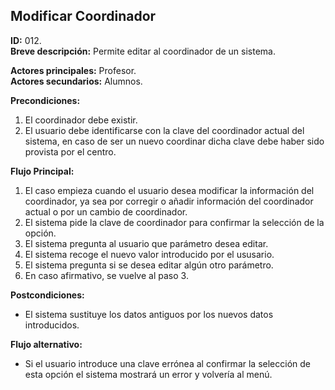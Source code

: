 ## Modificar Coordinador

**ID:** 012.  
**Breve descripción:** Permite editar al coordinador de un sistema.

**Actores principales:** Profesor.  
**Actores secundarios:** Alumnos.

**Precondiciones:**

1. El coordinador debe existir.
2. El usuario debe identificarse con la clave del coordinador actual del sistema, en caso de ser un nuevo coordinar dicha clave debe haber sido provista por el centro.

**Flujo Principal:**

1. El caso empieza cuando el usuario desea modificar la información del coordinador, ya sea por corregir o añadir información del coordinador actual o por un cambio de coordinador.
2. El sistema pide la clave de coordinador para confirmar la selección de la opción.
2. El sistema pregunta al usuario que parámetro desea editar.
3. El sistema recoge el nuevo valor introducido por el ususario.
4. El sistema pregunta si se desea editar algún otro parámetro.
5. En caso afirmativo, se vuelve al paso 3.

**Postcondiciones:**

* El sistema sustituye los datos antiguos por los nuevos datos introducidos.

**Flujo alternativo:**

* Si el usuario introduce una clave errónea al confirmar la selección de esta opción el sistema mostrará un error y volvería al menú.
